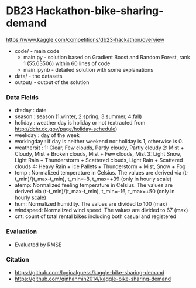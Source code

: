 # DB23 Hackathon-bike-sharing-demand
https://www.kaggle.com/competitions/db23-hackathon/overview
- code/ - main code
    - main.py - solution based on Gradient Boost and Random Forest, rank 1 (55.63506) within 60 lines of code
    - main.ipynb - detailed solution with some explanations
- data/ - the datasets
- output/ - output of the solution

### Data Fields
- dteday : date
- season : season (1:winter, 2:spring, 3:summer, 4:fall)
- holiday : weather day is holiday or not (extracted from http://dchr.dc.gov/page/holiday-schedule)
- weekday : day of the week
- workingday : if day is neither weekend nor holiday is 1, otherwise is 0.
- weathersit :
    1: Clear, Few clouds, Partly cloudy, Partly cloudy
    2: Mist + Cloudy, Mist + Broken clouds, Mist + Few clouds, Mist
    3: Light Snow, Light Rain + Thunderstorm + Scattered clouds, Light Rain + Scattered clouds
    4: Heavy Rain + Ice Pallets + Thunderstorm + Mist, Snow + Fog
- temp : Normalized temperature in Celsius. The values are derived via (t-t_min)/(t_max-t_min), t_min=-8, t_max=+39 (only in hourly scale)
- atemp: Normalized feeling temperature in Celsius. The values are derived via (t-t_min)/(t_max-t_min), t_min=-16, t_max=+50 (only in hourly scale)
- hum: Normalized humidity. The values are divided to 100 (max)
- windspeed: Normalized wind speed. The values are divided to 67 (max)
- cnt: count of total rental bikes including both casual and registered

### Evaluation
- Evaluated by RMSE

### Citation
- https://github.com/logicalguess/kaggle-bike-sharing-demand
- https://github.com/qinhanmin2014/kaggle-bike-sharing-demand
